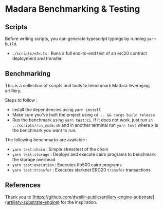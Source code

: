 # Madara Benchmarking & Testing

## Scripts

Before writing scripts, you can generate typescript typings by running `yarn build`.

- `./scripts/e2e.ts` : Runs a full end-to-end test of an erc20 contract deployment and transfer.

## Benchmarking

This is a collection of scripts and tools to benchmark Madara leveraging artillery.

Steps to follow :

- Install the dependencies using `yarn install`
- Make sure you've built the project using `cd .. && cargo build release`
- Run the benchmark using `yarn test:ci`.
  If it does not work, just run `sh ../scripts/run_node.sh` and in another terminal run `yarn test` where x is the benchmark you want to run.

The following benchmarks are available :

- `yarn test:chain` : Simple stresstest of the chain
- `yarn test:storage` : Deploys and execute cairo programs to benchmark the storage overhead
- `yarn test:execution` : Executes fib500 cairo programs
- `yarn test:transfer` : Executes starknet ERC20 `transfer` transactions

## References

Thank you to [https://github.com/dwellir-public/artillery-engine-substrate](artillery-substrate-engine) for the inspiration.
